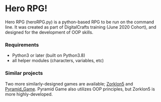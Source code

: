 # Hero RPG!

Hero RPG (heroRPG.py) is a python-based RPG to be run on the command line. It was created as part of DigitalCrafts training (June 2020 Cohort), and designed for the development of OOP skills.

### Requirements

- Python3 or later (built on Python3.8)
- all helper modules (characters, variables, etc)

### Similar projects

Two more similarly-designed games are available; [Zorklon5](https://github.com/dgelok/Zorklon5) and [Pyramid_Game](https://github.com/dgelok/pyramidGame). Pyramid Game also utilizes OOP principles, but Zorklon5 is more highly-developed.  